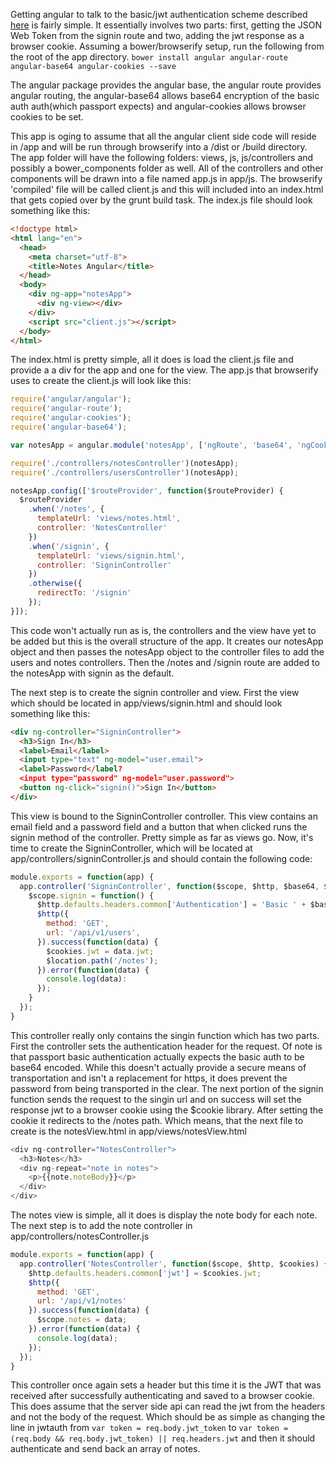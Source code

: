 Getting angular to talk to the basic/jwt authentication scheme described 
<a href="#">here</a> is fairly simple. It essentially involves two parts: first,
getting the JSON Web Token from the signin route and two, adding the jwt
response as a browser cookie. Assuming a bower/browserify setup, run the following
from the root of the app directory. `bower install angular angular-route angular-base64 angular-cookies --save`

The angular package provides the angular base, the angular route provides
angular routing, the angular-base64 allows base64 encryption of the basic auth
auth(which passport expects) and angular-cookies allows browser cookies to be set.

This app is oging to assume that all the angular client side code will reside in
/app and will be run through browserify into a /dist or /build directory. The app
folder will have the following folders: views, js, js/controllers and possibly a
bower_components folder as well. All of the controllers and other components
will be drawn into a file named app.js in app/js. The browserify 'compiled' file will be 
called client.js and this will included into an index.html that gets copied over
by the grunt build task. The index.js file should look something like this:
```html
<!doctype html>
<html lang="en">
  <head>
    <meta charset="utf-8">
    <title>Notes Angular</title>
  </head>
  <body>
    <div ng-app="notesApp">
      <div ng-view></div>
    </div>
    <script src="client.js"></script>
  </body>
</html>
```
The index.html is pretty simple, all it does is load the client.js file and provide a 
a div for the app and one for the view. The app.js that browserify uses to create the
client.js will look like this:
```javascript
require('angular/angular');
require('angular-route');
require('angular-cookies');
require('angular-base64');

var notesApp = angular.module('notesApp', ['ngRoute', 'base64', 'ngCookies']);

require('./controllers/notesController')(notesApp);
require('./controllers/usersController')(notesApp);

notesApp.config(['$routeProvider', function($routeProvider) {
  $routeProvider
    .when('/notes', {
      templateUrl: 'views/notes.html',
      controller: 'NotesController'
    })
    .when('/signin', {
      templateUrl: 'views/signin.html',
      controller: 'SigninController'
    })
    .otherwise({
      redirectTo: '/signin'
    });
}]);
```
This code won't actually run as is, the controllers and the view have yet to be added but
this is the overall structure of the app. It creates our notesApp object and then passes
the notesApp object to the controller files to add the users and notes controllers. Then 
the /notes and /signin route are added to the notesApp with signin as the default.

The next step is to create the signin controller and view. First the view which should be located
in app/views/signin.html and should look something like this:
```html
<div ng-controller="SigninController">
  <h3>Sign In</h3>
  <label>Email</label>
  <input type="text" ng-model="user.email">
  <label>Password</label?
  <input type="password" ng-model="user.password">
  <button ng-click="signin()">Sign In</button>
</div>
```
This view is bound to the SigninController controller. This view contains an email field and
a password field and a button that when clicked runs the signin method of the controller.
Pretty simple as far as views go. Now, it's time to create the SigninController, which
will be located at app/controllers/signinController.js and should contain the following code:
```javascript
module.exports = function(app) {
  app.controller('SigninController', function($scope, $http, $base64, $cookies, $location) {
    $scope.signin = function() {
      $http.defaults.headers.common['Authentication'] = 'Basic ' + $base64.encode($scope.user.email + ':' + $scope.user.password);
      $http({
        method: 'GET',
        url: '/api/v1/users',
      }).success(function(data) {
        $cookies.jwt = data.jwt;
        $location.path('/notes');
      }).error(function(data) {
        console.log(data):
      });
    }
  });
}
```
This controller really only contains the singin function which has two parts. First the controller
sets the authentication header for the request. Of note is that passport basic authentication actually
expects the basic auth to be base64 encoded. While this doesn't actually provide a secure means of
transportation and isn't a replacement for https, it does prevent the password from being transported
in the clear. The next portion of the signin function sends the request to the singin url and 
on success will set the response jwt to a browser cookie using the $cookie library. After setting
the cookie it redirects to the /notes path. Which means, that the next file to create is the notesView.html
in app/views/notesView.html
```javascript
<div ng-controller="NotesController"> 
  <h3>Notes</h3>
  <div ng-repeat="note in notes">
    <p>{{note.noteBody}}</p>
  </div>
</div>
```
The notes view is simple, all it does is display the note body for each note. The next step is to
add the note controller in app/controllers/notesController.js
```javascript
module.exports = function(app) {
  app.controller('NotesController', function($scope, $http, $cookies) {
    $http.defaults.headers.common['jwt'] = $cookies.jwt;
    $http({
      method: 'GET',
      url: '/api/v1/notes'
    }).success(function(data) {
      $scope.notes = data;
    }).error(function(data) {
      console.log(data);
    });
  });
}
```
This controller once again sets a header but this time it is the JWT that was received after successfully
authenticating and saved to a browser cookie. This does assume that the server side api can read the
jwt from the headers and not the body of the request. Which should be as simple as changing the line 
in jwtauth from `var token = req.body.jwt_token` to `var token = (req.body && req.body.jwt_token) || req.headers.jwt`
and then it should authenticate and send back an array of notes.
